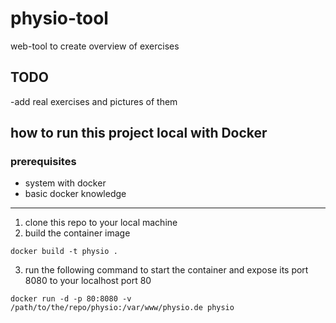 # physio-tool
web-tool to create overview of exercises

## TODO

-add real exercises and pictures of them

## how to run this project local with Docker

### prerequisites

+ system with docker
+ basic docker knowledge

---
1. clone this repo to your local machine
2. build the container image
```shell
docker build -t physio .
```
3. run the following command to start the container and expose its port 8080 to your localhost port 80
```shell
docker run -d -p 80:8080 -v /path/to/the/repo/physio:/var/www/physio.de physio
```

